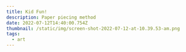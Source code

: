 ```yaml
---
title: Kid Fun!
description: Paper piecing method
date: 2022-07-12T14:40:00.754Z
thumbnail: /static/img/screen-shot-2022-07-12-at-10.39.53-am.png
tags:
  - art
---
```

